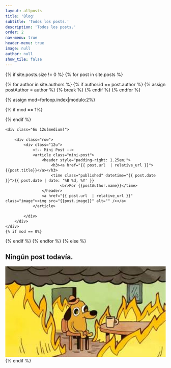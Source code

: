```yaml
---
layout: allposts
title: 'Blog'
subtitle: 'Todos los posts.'
description: 'Todos los posts.'
order: 2
nav-menu: true
header-menu: true
image: null
author: null
show_tile: false
---
```


{% if site.posts.size != 0 %}
{% for post in site.posts %}

{% for author in site.authors %}
{% if author.id == post.author %}
{% assign postAuthor = author %}
{% break %}
{% endif %}
{% endfor %}

{% assign mod=forloop.index|modulo:2%}

{% if mod == 1%}
<div class="row uniform">
    {% endif %}

    <div class="6u 12u(medium)">

        <div class="row">
            <div class="12u">
                <!-- Mini Post -->
                <article class="mini-post">
                    <header style="padding-right: 1.25em;">
                        <h3><a href="{{ post.url  | relative_url }}">{{post.title}}</a></h3>
                        <time class="published" datetime="{{ post.date }}">{{ post.date | date: '%B %d, %Y' }}
                            <br>Por {{postAuthor.name}}</time>
                    </header>
                    <a href="{{ post.url  | relative_url }}" class="image"><img src="{{post.image}}" alt="" /></a>
                </article>

            </div>
        </div>
    </div>
    {% if mod == 0%}
</div>
{% endif %}
{% endfor %}
</div>
{% else %}
<div class="row uniform">
    <h2>Ningún post todavía. </h2>
    <span class="image fit"><img src="assets/images/this_is_fine.jpg" alt="" /></span>
</div>
{% endif %}
